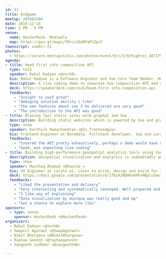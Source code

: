 ```yaml
---
id: 21
title: Endgame
meetup: 265661584
date: 2019-12-14
time: 2 PM - 5 PM
venue:
  name: HackerRank, Madiwala
  map: https://goo.gl/maps/YMrczJHuMfqPC2pn7
townscript: vueblr-21
photos:
  - https://secure.meetupstatic.com/photos/event/9/c/3/0/highres_487179984.jpeg
agenda:
- title: Head first into composition API
  type: talk
  speaker: Rahul Kadyan <@znck0>
  bio: Rahul Kadyan is a Software Engineer and Vue Core Team Member. He is super enthusiastic about building accessible web apps, the compilation process of .vue files, and tooling for the Vue ecosystem.
  description: A live coding demo to showcase Vue Composition API and maybe address FUD if that’s still relevant.
  deck: https://speakerdeck.com/znck/head-first-into-composition-api
  feedbacks:
    - "Insight to vue3 great"
    - "debuging solution ability i like"
    - "the new features about vue 3 he delivered are very good"
    - "The introduction to the API was good"
- title: Blazing fast static sites with graphql and Vue
  description: Building static websites which is powered by Vue and graphql. We're using something called Gridsome. Gridsome makes it easy for developers to build modern websites, apps & PWAs that are fast by default.
  type: show
  speaker: Karthick Ramachandran <@Js_frontendguy>
  bio: Frontend Engineer at Rorodata. Fullstack developer. Vue and Laravel guy.
  feedbacks:
    - "Covered the API pretty exhaustively, perhaps a demo would have made it better"
    - "Good, was expecting live coding"
- title: Building high-performance geospatial analytics tools using Vue & Deck.gl
  description: Geospatial visualization and analytics is undoubtedly an important factor in helping grow any on-demand or location focused company. In this talk, we’ll take a quick tour of available geospatial visualization tools, touch a bit of science behind location data and learn how to build High-Performance WebGL based geospatial visualizations for the web using deck.gl. <br> Deck.gl is a powerful visualization library for the web. It utilizes GPU for making heavy computation and visualization more accessible right inside the browser. With deck.gl in hand, we’ll explore ways to make use of existing real-world location data and build beautiful visualizations that produce useful insights.
  type: show
  speaker: Musthaq Ahamad <@haxzie_>
  bio: UX Engineer at Locale.ai. Loves to write, design and build for the web.
  deck: https://docs.google.com/presentation/d/1fbLKzNDHRa49FvM0plu5wvIPjcjf1JJXmxxshNvuUvY/edit?usp=drivesdk
  feedbacks:
    - "Liked the presentation and delivery"
    - "Very interesting and systematically conveyed. Well prepared and delivered."
    - "I like way of explaining"
    - "Data visualization by mustqua was really good and bp"
    - "Got a chance to explore more libs"
sponsors:
  - type: venue
    sponsor: HackerRank <@HackerRank>
organizers:
  - Rahul Kadyan <@znck0>
  - Swapnil Agarwal <@SwapAgarwal>
  - Nimit Bhargava <@NimitBhargava>
  - Ruphaa Ganesh <@ruphaaganesh>
  - Sangeeth Sudheer <@sangeeth96>

---
```


<EventPage />
